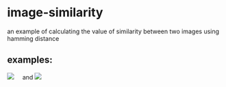 # image-similarity
an example of calculating the value of similarity between two images using hamming distance
## examples:
![](https://www.google.com/logos/doodles/2017/holidays-2017-eastern-europe-day-1-5634091461378048-hp2x.gif)     and ![](https://www.google.com/logos/doodles/2016/holidays-2016-day-1-southern-hemisphere-5121282298347520-hp2x.gif)
